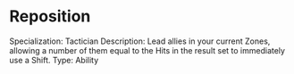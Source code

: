 # Reposition

Specialization: Tactician
Description: Lead allies in your current Zones, allowing a number of them equal to the Hits in the result set to immediately use a Shift.
Type: Ability